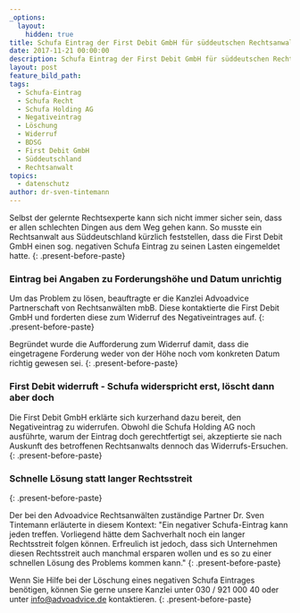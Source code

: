 ```yaml
---
_options:
  layout:
    hidden: true
title: Schufa Eintrag der First Debit GmbH für süddeutschen Rechtsanwalt gelöscht
date: 2017-11-21 00:00:00
description: Schufa Eintrag der First Debit GmbH für süddeutschen Rechtsanwalt gelöscht
layout: post
feature_bild_path:
tags:
  - Schufa-Eintrag
  - Schufa Recht
  - Schufa Holding AG
  - Negativeintrag
  - Löschung
  - Widerruf
  - BDSG
  - First Debit GmbH
  - Süddeutschland
  - Rechtsanwalt
topics:
  - datenschutz
author: dr-sven-tintemann
---
```



Selbst der gelernte Rechtsexperte kann sich nicht immer sicher sein, dass er allen schlechten Dingen aus dem Weg gehen kann. So musste ein Rechtsanwalt aus Süddeutschland kürzlich feststellen, dass die First Debit GmbH einen sog. negativen Schufa Eintrag zu seinen Lasten eingemeldet hatte.
{: .present-before-paste}

### Eintrag bei Angaben zu Forderungshöhe und Datum unrichtig

Um das Problem zu lösen, beauftragte er die Kanzlei Advoadvice Partnerschaft von Rechtsanwälten mbB. Diese kontaktierte die First Debit GmbH und forderten diese zum Widerruf des Negativeintrages auf.
{: .present-before-paste}

Begründet wurde die Aufforderung zum Widerruf damit, dass die eingetragene Forderung weder von der Höhe noch vom konkreten Datum richtig gewesen sei.
{: .present-before-paste}

### First Debit widerruft - Schufa widerspricht erst, löscht dann aber doch

Die First Debit GmbH erklärte sich kurzerhand dazu bereit, den Negativeintrag zu widerrufen. Obwohl die Schufa Holding AG noch ausführte, warum der Eintrag doch gerechtfertigt sei, akzeptierte sie nach Auskunft des betroffenen Rechtsanwalts dennoch das Widerrufs-Ersuchen.
{: .present-before-paste}

### Schnelle Lösung statt langer Rechtsstreit
{: .present-before-paste}

Der bei den Advoadvice Rechtsanwälten zuständige Partner Dr. Sven Tintemann erläuterte in diesem Kontext: "Ein negativer Schufa-Eintrag kann jeden treffen. Vorliegend hätte dem Sachverhalt noch ein langer Rechtsstreit folgen können. Erfreulich ist jedoch, dass sich Unternehmen diesen Rechtsstreit auch manchmal ersparen wollen und es so zu einer schnellen Lösung des Problems kommen kann."
{: .present-before-paste}

Wenn Sie Hilfe bei der Löschung eines negativen Schufa Eintrages benötigen, können Sie gerne unsere Kanzlei unter 030 / 921 000 40 oder unter info@advoadvice.de kontaktieren.
{: .present-before-paste}